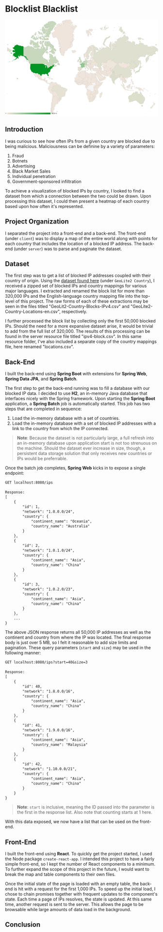 # Blocklist Blacklist
![End result of 50,000 blocked IP addresses.](./map.png)
## Introduction
I was curious to see how often IPs from a given country are blocked due to being malicious. Maliciousness can be definine by a variety of parameters:
1. Fraud
2. Botnets
3. Advertising
4. Black Market Sales
5. Individual penetration
6. Government-sponsored infiltration

To achieve a visualization of blocked IPs by country, I looked to find a dataset from which a connection between the two could be drawn. Upon processing this dataset, I could then present a heatmap of each country based upon how often it's represented.

## Project Organization
I separated the project into a front-end and a back-end. The front-end (under `client`) was to display a map of the entire world along with points for each country that includes the location of a blocked IP address. The back-end (under `server`) was to parse and paginate the dataset.

## Dataset
The first step was to get a list of blocked IP addresses coupled with their country of origin. Using the [dataset found here](https://dev.maxmind.com/geoip/geoip2/geolite2/#Downloads) (under `GeoLite2 Country`), I received a zipped set of blocked IPs and country mappings for various major languages. I extracted and renamed the block list for more than 320,000 IPs and the English-language country mapping file  into the top-level of this project. The raw forms of each of these extractions may be seen in the files titled "GeoLit2-Country-Blocks-IPv4.csv" and "GeoLite2-Country-Locations-en.csv", respectively.

I further processed the block list by collecting only the first 50,000 blocked IPs. Should the need for a more expansive dataset arise, it would be trivial to add from the full list of 320,000. The results of this processing can be found in the server resource file titled "ipv4-block.csv". In this same resource folder, I've also included a separate copy of the country mappings file, here renamed "locations.csv".

## Back-End
I built the back-end using **Spring Boot** with extensions for **Spring Web**, **Spring Data JPA**, and **Spring Batch**.

The first step to get the back-end running was to fill a database with our blocked IP data. I decided to use **H2**, an in-memory Java database that interfaces nicely with the Spring framework. Upon starting the **Spring Boot** application, a **Spring Batch** job is automatically started. This job has two steps that are completed in sequence:

1. Load the in-memory database with a set of countries.
2. Load the in-memory database with a set of blocked IP addresses with a link to the country from which the IP connected.

>**Note**: Because the dataset is not particularly large, a full refresh into an in-memory database upon application start is not too strenuous on the machine. Should the dataset ever increase in size, though, a persistent data storage solution that only receives new countries or IPs would be preferrable.

Once the batch job completes, **Spring Web** kicks in to expose a single endpoint:
```
GET localhost:8080/ips

Response:
[
    {
        "id": 1,
        "network": "1.0.0.0/24",
        "country": {
            "continent_name": "Oceania",
            "country_name": "Australia"
        }
    },
    {
        "id": 2,
        "network": "1.0.1.0/24",
        "country": {
            "continent_name": "Asia",
            "country_name": "China"
        }
    },
    {
        "id": 3,
        "network": "1.0.2.0/23",
        "country": {
            "continent_name": "Asia",
            "country_name": "China"
        }
    },
    ...
}
```

The above JSON response returns all 50,000 IP addresses as well as the continent and country from where the IP was located. The final response body is just over 5 MB, so I felt it reasonable to add size limits and pagination. These query parameters (`start` and `size`) may be used in the following manner:
```
GET localhost:8080/ips?start=40&size=3

Response:
[
    {
        "id": 40,
        "network": "1.8.0.0/16",
        "country": {
            "continent_name": "Asia",
            "country_name": "China"
        }
    },
    {
        "id": 41,
        "network": "1.9.0.0/16",
        "country": {
            "continent_name": "Asia",
            "country_name": "Malaysia"
        }
    },
    {
        "id": 42,
        "network": "1.10.0.0/21",
        "country": {
            "continent_name": "Asia",
            "country_name": "China"
        }
    }
}
```
>**Note**: `start` is inclusive, meaning the ID passed into the parameter is the first in the response list. Also note that counting starts at 1 here.

With this data exposed, we now have a list that can be used on the front-end.

## Front-End
I built the front-end using **React**. To quickly get the project started, I used the Node package `create-react-app`. I intended this project to have a fairly simple front-end, so I kept the number of React components to a minimum. To further expand the scope of this project in the future, I would want to break the map and table components to their own files.

Once the initial state of the page is loaded with an empty table, the back-end is hit with a request for the first 1,000 IPs. To speed up the initial load, I chose to chain promises together with frequent updates to the component's state. Each time a page of IPs resolves, the state is updated. At this same time, another request is sent to the server. This allows the page to be browsable while large amounts of data load in the background.

## Conclusion

